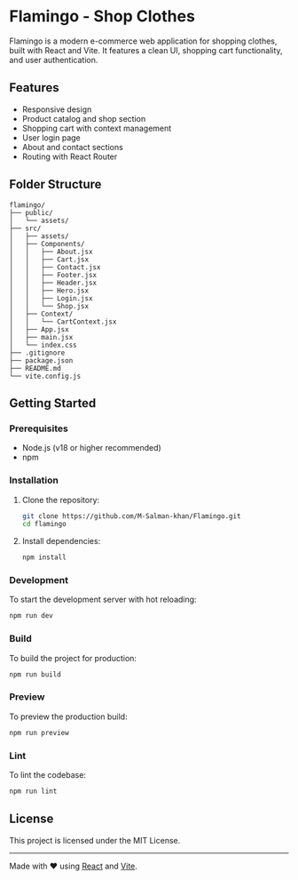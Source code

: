 # Flamingo - Shop Clothes

Flamingo is a modern e-commerce web application for shopping clothes, built with React and Vite. It features a clean UI, shopping cart functionality, and user authentication.

## Features

- Responsive design
- Product catalog and shop section
- Shopping cart with context management
- User login page
- About and contact sections
- Routing with React Router

## Folder Structure

```
flamingo/
├── public/
│   └── assets/
├── src/
│   ├── assets/
│   ├── Components/
│   │   ├── About.jsx
│   │   ├── Cart.jsx
│   │   ├── Contact.jsx
│   │   ├── Footer.jsx
│   │   ├── Header.jsx
│   │   ├── Hero.jsx
│   │   ├── Login.jsx
│   │   └── Shop.jsx
│   ├── Context/
│   │   └── CartContext.jsx
│   ├── App.jsx
│   ├── main.jsx
│   └── index.css
├── .gitignore
├── package.json
├── README.md
└── vite.config.js
```

## Getting Started

### Prerequisites

- Node.js (v18 or higher recommended)
- npm

### Installation

1. Clone the repository:
   ```sh
   git clone https://github.com/M-Salman-khan/Flamingo.git
   cd flamingo
   ```

2. Install dependencies:
   ```sh
   npm install
   ```

### Development

To start the development server with hot reloading:
```sh
npm run dev
```

### Build

To build the project for production:
```sh
npm run build
```

### Preview

To preview the production build:
```sh
npm run preview
```

### Lint

To lint the codebase:
```sh
npm run lint
```

## License

This project is licensed under the MIT License.

---

Made with ❤️ using [React](https://react.dev/) and [Vite](https://vitejs.dev/).
